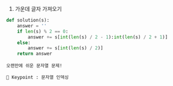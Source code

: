 1. 가운데 글자 가져오기
``` python
def solution(s):
    answer = ''
    if len(s) % 2 == 0:
        answer += s[int(len(s) / 2 - 1):int(len(s) / 2 + 1)]
    else:
        answer += s[int(len(s) / 2)]
    return answer
```

    오랜만에 쉬운 문자열 문제!

    🔑 Keypoint : 문자열 인덱싱